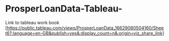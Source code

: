 # ProsperLoanData-Tableau-

Link to tableau work book [https://public.tableau.com/views/ProsperLoanData_16629080504160/Sheet6?:language=en-GB&publish=yes&:display_count=n&:origin=viz_share_link]
